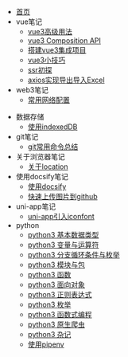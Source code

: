 * [首页](/README)    <!-- 对应 README.md -->
* vue笔记 <!-- 对应 articles/vue -->
	- [vue3高级用法](articles/vue/vue高级用法)
	- [vue3 Composition API](/articles/vue/vue3CompositionAPI)
	- [搭建vue3集成项目](/articles/vue/搭建vue3集成项目.md)
	- [vue3小技巧](/articles/vue/vue3小技巧)
	- [ssr初探](/articles/vue/ssr初探)
	- [axios实现导出导入Excel](/articles/vue/axios实现导出导入Excel)
* web3笔记 <!-- 对应 articles/web3 -->
	- [常用网络配置](articles/web3/常用网络配置)
- 数据存储
	- [使用indexedDB](articles/storage/使用indexedDB)
- git笔记 <!-- 对应 articles/git -->
	- [git常用命令总结](articles/git/git常用命令总结)
- 关于浏览器笔记<!-- 对应 articles/browser -->
	- [关于location](articles/browser/关于location)
- 使用docsify笔记<!-- 对应 articles/docsify -->
	- [使用docsify](articles/docsify/使用docsify)
	- [快速上传图片到github](articles/docsify/快速上传图片到github)
- uni-app笔记
	- [uni-app引入iconfont](articles/uni-app/uni-app引入iconfont)
- python<!-- 对应 articles/python -->
	- [python3 基本数据类型](articles/python/python3入门/python3%20基本数据类型.md)
	- [python3 变量与运算符](articles/python/python3入门/python3%20变量与运算符.md)
	- [python3 分支循环条件与枚举](articles/python/python3入门/python3%20分支循环条件与枚举.md)
	- [python3 模块与包](articles/python/python3入门/python3%20模块与包.md)
	- [python3 函数](articles/python/python3入门/python3%20函数.md)
	- [python3 面向对象](articles/python/python3入门/python3%20面向对象.md)
	- [python3 正则表达式](articles/python/python3入门/python3%20正则表达式.md)
	- [python3 枚举](articles/python/python3入门/python3%20枚举.md)
	- [python3 函数式编程](articles/python/python3入门/python3%20函数式编程.md)
	- [python3 原生爬虫](articles/python/python3入门/python3%20原生爬虫.md)
	- [python3 杂记](articles/python/python3入门/python3%20杂记.md)
	- [使用pipenv](python3%20杂记.md)